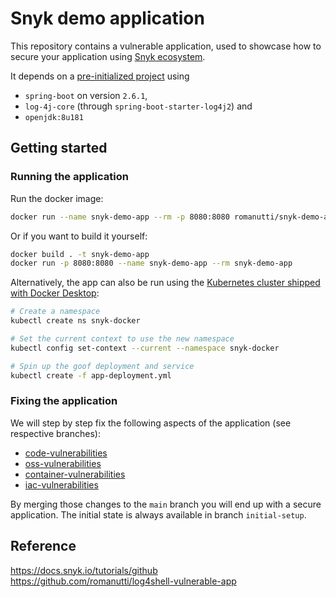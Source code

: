 # Snyk demo application

This repository contains a vulnerable application, used to showcase how to secure your application using [Snyk ecosystem](https://snyk.io/).

It depends on a [pre-initialized project](https://start.spring.io/) using
* `spring-boot` on version `2.6.1`,
* `log-4j-core` (through `spring-boot-starter-log4j2`) and
* `openjdk:8u181`

## Getting started

### Running the application

Run the docker image:

```bash
docker run --name snyk-demo-app --rm -p 8080:8080 romanutti/snyk-demo-app
```

Or if you want to build it yourself:

```bash
docker build . -t snyk-demo-app
docker run -p 8080:8080 --name snyk-demo-app --rm snyk-demo-app
```

Alternatively, the app can also be run using the [Kubernetes cluster shipped with Docker Desktop](https://docs.docker.com/desktop/kubernetes/):

```bash
# Create a namespace
kubectl create ns snyk-docker

# Set the current context to use the new namespace
kubectl config set-context --current --namespace snyk-docker

# Spin up the goof deployment and service
kubectl create -f app-deployment.yml
```

### Fixing the application

We will step by step fix the following aspects of the application (see respective branches):
* [code-vulnerabilities](https://github.com/romanutti/snyk-demo-app/tree/code-vulnerabilities)
* [oss-vulnerabilities](https://github.com/romanutti/snyk-demo-app/tree/oss-vulnerabilities)
* [container-vulnerabilities](https://github.com/romanutti/snyk-demo-app/tree/container-vulnerabilities)
* [iac-vulnerabilities](https://github.com/romanutti/snyk-demo-app/tree/iac-vulnerabilities)

By merging those changes to the `main` branch you will end up with a secure application.
The initial state is always available in branch `initial-setup`.

## Reference

https://docs.snyk.io/tutorials/github   
https://github.com/romanutti/log4shell-vulnerable-app

